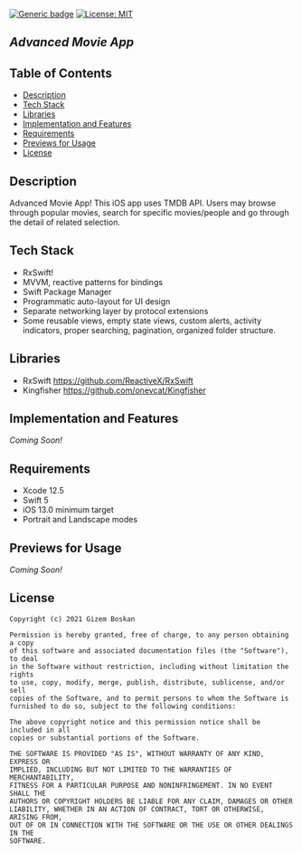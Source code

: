  [![Generic badge](https://img.shields.io/badge/Language-Swift-red.svg)](https://developer.apple.com/swift/) [![License: MIT](https://img.shields.io/badge/License-MIT-yellow.svg)](https://opensource.org/licenses/MIT)
 
## *Advanced Movie App*


## Table of Contents
- <a href="#description">Description</a>
- <a href="#tech-stack">Tech Stack</a>
- <a href="#libraries">Libraries</a>
- <a href="#implementation-and-features">Implementation and Features</a>
- <a href="#requirements">Requirements</a>
- <a href="#previews-for-usage">Previews for Usage</a>
- <a href="#license">License</a>

## Description

Advanced Movie App! This iOS app uses TMDB API. Users may browse through popular movies, search for specific movies/people and go through the detail of related selection.

## Tech Stack

* RxSwift!
* MVVM, reactive patterns for bindings 
* Swift Package Manager 
* Programmatic auto-layout for UI design
* Separate networking layer by protocol extensions
* Some reusable views, empty state views, custom alerts, activity indicators, proper searching, pagination, organized folder structure.


## Libraries

* RxSwift https://github.com/ReactiveX/RxSwift
* Kingfisher https://github.com/onevcat/Kingfisher

## Implementation and Features
*Coming Soon!*


## Requirements

* Xcode 12.5
* Swift 5
* iOS 13.0 minimum target
* Portrait and Landscape modes

## Previews for Usage 
*Coming Soon!*


## License
```
Copyright (c) 2021 Gizem Boskan

Permission is hereby granted, free of charge, to any person obtaining a copy
of this software and associated documentation files (the "Software"), to deal
in the Software without restriction, including without limitation the rights
to use, copy, modify, merge, publish, distribute, sublicense, and/or sell
copies of the Software, and to permit persons to whom the Software is
furnished to do so, subject to the following conditions:

The above copyright notice and this permission notice shall be included in all
copies or substantial portions of the Software.

THE SOFTWARE IS PROVIDED "AS IS", WITHOUT WARRANTY OF ANY KIND, EXPRESS OR
IMPLIED, INCLUDING BUT NOT LIMITED TO THE WARRANTIES OF MERCHANTABILITY,
FITNESS FOR A PARTICULAR PURPOSE AND NONINFRINGEMENT. IN NO EVENT SHALL THE
AUTHORS OR COPYRIGHT HOLDERS BE LIABLE FOR ANY CLAIM, DAMAGES OR OTHER
LIABILITY, WHETHER IN AN ACTION OF CONTRACT, TORT OR OTHERWISE, ARISING FROM,
OUT OF OR IN CONNECTION WITH THE SOFTWARE OR THE USE OR OTHER DEALINGS IN THE
SOFTWARE.
```
